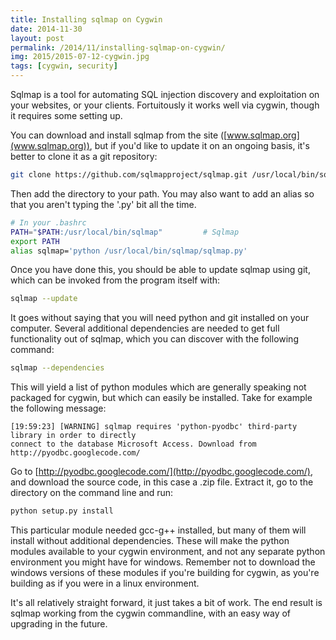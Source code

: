 ```yaml
---
title: Installing sqlmap on Cygwin
date: 2014-11-30
layout: post
permalink: /2014/11/installing-sqlmap-on-cygwin/
img: 2015/2015-07-12-cygwin.jpg
tags: [cygwin, security]
---
```


Sqlmap is a tool for automating SQL injection discovery and exploitation on your websites, or your clients. Fortuitously it works well via cygwin, though it requires some setting up.

You can download and install sqlmap from the site ([www.sqlmap.org](www.sqlmap.org)), but if you'd like to update it on an ongoing basis, it's better to clone it as a git repository:

```sh
git clone https://github.com/sqlmapproject/sqlmap.git /usr/local/bin/sqlmap
```

Then add the directory to your path. You may also want to add an alias so that you aren't typing the '.py' bit all the time.

``` sh
# In your .bashrc
PATH="$PATH:/usr/local/bin/sqlmap"         # Sqlmap
export PATH
alias sqlmap='python /usr/local/bin/sqlmap/sqlmap.py'
```

Once you have done this, you should be able to update sqlmap using git, which can be invoked from the program itself with:

``` sh
sqlmap --update
```

It goes without saying that you will need python and git installed on your computer. Several additional dependencies are needed to get full functionality out of sqlmap, which you can discover with the following command:

``` sh
sqlmap --dependencies
```

This will yield a list of python modules which are generally speaking not packaged for cygwin, but which can easily be installed. Take for example the following message:
```
[19:59:23] [WARNING] sqlmap requires 'python-pyodbc' third-party library in order to directly 
connect to the database Microsoft Access. Download from http://pyodbc.googlecode.com/
```

Go to [http://pyodbc.googlecode.com/](http://pyodbc.googlecode.com/), and download the source code, in this case a .zip file. Extract it, go to the directory on the command line and run:

``` sh
python setup.py install
```

This particular module needed gcc-g++ installed, but many of them will install without additional dependencies. These will make the python modules available to your cygwin environment, and not any separate python environment you might have for windows. Remember not to download the windows versions of these modules if you're building for cygwin, as you're building as if you were in a linux environment.

It's all relatively straight forward, it just takes a bit of work. The end result is sqlmap working from the cygwin commandline, with an easy way of upgrading in the future.
